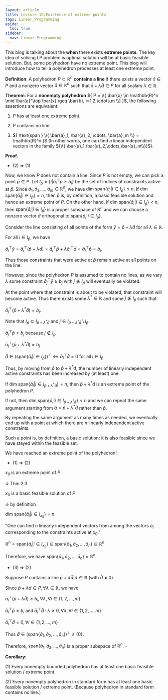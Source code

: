 ```yaml
---
layout: article
title: Lecture 12:Existence of extreme points
tags: Linear_Programming
aside:
  toc: true
sidebar:
  nav: Linear_Programming
---
```


This blog is talking about the <b>when</b> there exists <b>extreme points</b>. The key idea of solving LP problem is optimal solution will be at basic feasible solution. But, some polyhedron have no extreme point. This blog will introduce how to tell a polyhedron processes at least one extreme point.

<!--more--> 

<b>Definition</b>: A polyhedron ${ P \subset \mathbb{R}^n }$ <b>contains a line</b> if there exists a vector ${ \bar{x} \in P }$ and a nonzero vector ${ \bar{d} \in \mathbb{R}^n }$ such that ${ \bar{x} + \lambda \bar{d} \in P }$ for all scalars ${ \lambda \in \mathbb{R} }$.

<b>Theorem</b>: For a **nonempty polyhedron** ${ P = \\{ \bar{x} \in \mathbb{R}^n \mid \bar{a}^\top \bar{x} \geq \bar{b}, i=1,2,\cdots,m \\} }$, the following assertions are equivalent:

1. ${ P }$ has at least one extreme point.

2. ${ P }$ contains no line.

3. ${ \text{span } \\{ \bar{a}_1, \bar{a}_2, \cdots, \bar{a}_m \\} = \mathbb{R}^n }$ (In other words, one can find $n$ linear independent vectors in the family ${\\{ \bar{a}_1,\bar{a}_2,\cdots,\bar{a}_m\\}}$).

**Proof.**

* (2) $\Rightarrow$ (1) 

Now, we know $P$ does not contain a line. Since $P$ is not empty, we can pick a point $\bar{p} \in P$. Let ${I_{\bar{p}} = \{ i | \bar{a}_i^{\top} \bar{p} \geq b_i \}}$ be the set of indices of constraints active at $\bar{p}$. Since $\bar{a}_1, \bar{a}_2, ..., \bar{a}_m \in \mathbb{R}^n$, we have $\text{dim span}\{\bar{a}_i | i \in I_{\bar{p}}\} \leq n$.
If $\text{dim span}\{\bar{a}_i | i \in I_{\bar{p}}\} = n$, then $\bar{p}$ is, by definition, a basic feasible solution and hence an extreme point of $P$.
On the other hand, if $\text{dim span}\{\bar{a}_i | i \in I_{\bar{p}}\} < n$, then $\text{span}\{\bar{a}_i | i \in I_{\bar{p}}\}$ is a proper subspace of $\mathbb{R}^n$ and we can choose a nonzero vector $\bar{d}$ orthogonal to $\text{span}\{\bar{a}_i | i \in I_{\bar{p}}\}$.

Consider the line consisting of all points of the form $\bar{y} = \bar{p} + \lambda \bar{d}$ for all $\lambda \in \mathbb{R}$.

For all $i \in I_{\bar{p}}$, we have

$\bar{a}_i^{\top}\bar{y} = \bar{a}_i^{\top}(\bar{p} + \lambda \bar{d}) = \bar{a}_i^{\top}\bar{p} + \lambda \bar{a}_i^{\top}\bar{d} = \bar{a}_i^{\top}\bar{p} = b_i$.

Thus those constraints that were active at $\bar{p}$ remain active at all points on the line.

However, since the polyhedron $P$ is assumed to contain no lines, as we vary $\lambda$ some constraint $\bar{a}_j^{\top}\bar{y} \geq b_j$ with $j \not\in I_{\bar{p}}$ will eventually be violated.

At the point where that constraint is about to be violated, that constraint will become active.
Thus there exists some $\lambda^* \in \mathbb{R}$ and some $j \not\in I_{\bar{p}}$ such that

$\bar{a}_j^{\top}(\bar{p} + \lambda^* \bar{d}) = b_j$.

Note that $I_{\bar{p}} \subseteq I_{\bar{p}+\lambda^*\bar{d}}$ and $j \in I_{\bar{p}+\lambda^*\bar{d}} \setminus I_{\bar{p}}$.

$\bar{a}_j^{\top} \bar{p} \neq b_j$ because $j \not\in I_{\bar{p}}$

$\bar{a}_j^{\top}(\bar{p} + \lambda^* \bar{d}) = b_j$

$\bar{d} \in (\text{span}\{\bar{a}_i | i \in I_{\bar{p}}\})^\perp \iff \bar{a}_i^{\top} \bar{d} = 0$ for all $i \in I_{\bar{p}}$

Thus, by moving from $\bar{p}$ to $\bar{p} + \lambda^* \bar{d}$, the number of linearly independent active constraints has been increased by (at least) one.

If $\text{dim span}\{\bar{a}_i | i \in I_{\bar{p}+\lambda^*\bar{d}}\} = n$, then $\bar{p} + \lambda^* \bar{d}$ is an extreme point of the polyhedron $P$.

If not, then $\text{dim span}\{\bar{a}_i | i \in I_{\bar{p}+\lambda^*\bar{d}}\} < n$ and we can repeat the same argument starting from $\bar{q} = \bar{p} + \lambda^* \bar{d}$ rather than $\bar{p}$.

By repeating the same argument as many times as needed, we eventually end up with a point at which there are $n$ linearly independent active constraints.

Such a point is, by definition, a basic solution; it is also feasible since we have stayed within the feasible set.

We have reached an extreme point of the polyhedron!



* (1) $\Rightarrow$ (2)

$x_0$ is an extreme point of $P$

$\downarrow$ Thm 2.3

$x_0$ is a basic feasible solution of $P$

$\downarrow$ by definition

$\text{dim span}\{\bar{a}_i | i \in I_{x_0}\} = n$

"One can find $n$ linearly independent vectors from among the vectors $\bar{a}_i$ corresponding to the constraints active at $x_0$."

$\mathbb{R}^n = \text{span}\{\bar{a}_i | i \in I_{x_0}\} \subseteq \text{span}\{\bar{a}_1, \bar{a}_2, ..., \bar{a}_n\} \subseteq \mathbb{R}^n$

Therefore, we have $\text{span}\{\bar{a}_1, \bar{a}_2, ..., \bar{a}_n\} = \mathbb{R}^n$.

* (3) $\Rightarrow$ (2)

Suppose $P$ contains a line $\bar{p}+\lambda \bar{d} | \lambda \in \mathbb{R}$ (with $\bar{d} \neq 0$).

Since $\bar{p} + \lambda \bar{d} \in P, \forall \lambda \in \mathbb{R}$, we have

$\bar{a}_i^{\top} (\bar{p} + \lambda \bar{d}) \geq b_i, \forall \lambda, \forall i \in \{1,2,...,m\}$

$\bar{a}_i^{\top} \bar{p} \geq b_i$ and $\bar{a}_i^{\top} \bar{d} \cdot \lambda \geq 0, \forall \lambda, \forall i \in \{1,2,...,m\}$

$\bar{a}_i^{\top} \bar{d} = 0, \forall i \in \{1,2,...,m\}$

Thus $\bar{d} \in (\text{span}\{\bar{a}_1, \bar{a}_2, ..., \bar{a}_n\})^\perp \neq \{0\}$.

Therefore, $\text{span}\{\bar{a}_1, \bar{a}_2, ..., \bar{a}_n\}$ is a proper subspace of $\mathbb{R}^n$. $\square$



<b>Corollary</b>: 

(1) Every nonempty bounded polyhedron has at least one basic feasible solution / extreme point.

(2) Every nonempty polyhedron in standard form has at least one basic feasible solution / extreme point. (Because polyhedron in standard form contains no line.)